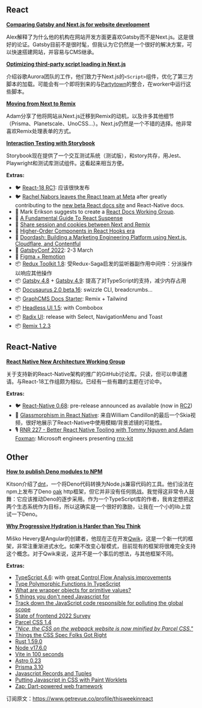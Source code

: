 ## React

[**Comparing Gatsby and Next.js for website development**](https://dev.to/alex_barashkov/comparing-gatsby-and-nextjs-for-website-development-13b7?utm_campaign=This%20Week%20In%20React&utm_medium=email&utm_source=Revue%20newsletter)

Alex解释了为什么他的机构在网站开发方面更喜欢Gatsby而不是Next.js。这是很好的论证。Gatsby目前不是很时髦，但我认为它仍然是一个很好的解决方案，可以快速搭建网站，并容易与CMS继承。

[**Optimizing third-party script loading in Next.js**](https://web.dev/script-component/?utm_campaign=This%20Week%20In%20React&utm_medium=email&utm_source=Revue%20newsletter)

介绍谷歌Aurora团队的工作，他们致力于Next.js的`<Script>`组件，优化了第三方脚本的加载。可能会有一个即将到来的与[Partytown](https://partytown.builder.io/?utm_campaign=This%20Week%20In%20React&utm_medium=email&utm_source=Revue%20newsletter)的整合，在worker中运行这些脚本。

[**Moving from Next to Remix**](https://www.adamcollier.co.uk/blog/moving-from-next-to-remix?utm_campaign=This%20Week%20In%20React&utm_medium=email&utm_source=Revue%20newsletter)

Adam分享了他将网站从Next.js迁移到Remix的动机，以及许多其他细节（Prisma、Planetscale、UnoCSS...）。Next.js仍然是一个不错的选择。他非常喜欢Remix处理表单的方式。

[**Interaction Testing with Storybook**](https://storybook.js.org/blog/interaction-testing-with-storybook/?utm_campaign=This%20Week%20In%20React&utm_medium=email&utm_source=Revue%20newsletter)

Storybook现在提供了一个交互测试系统（测试版），和story共存，用Jest、Playwright和测试库测试组件。这看起来相当方便。

**Extras:**

-   🐦 [React-18 RC1](https://twitter.com/acdlite/status/1497662815519260678?utm_campaign=This%20Week%20In%20React&utm_medium=email&utm_source=Revue%20newsletter): 应该很快发布
-   🐦 [Rachel Nabors leaves the React team at Meta](https://twitter.com/rachelnabors/status/1497179514773942272?utm_campaign=This%20Week%20In%20React&utm_medium=email&utm_source=Revue%20newsletter) after greatly contributing to the [new beta React docs site](https://beta.reactjs.org/?utm_campaign=This%20Week%20In%20React&utm_medium=email&utm_source=Revue%20newsletter) and React-Native docs.
-   💬 Mark Erikson suggests to create a [React Docs Working Group](https://github.com/reactjs/reactjs.org/issues/3308?utm_campaign=This%20Week%20In%20React&utm_medium=email&utm_source=Revue%20newsletter#issuecomment-1051055907).
-   📜 [A Fundamental Guide To React Suspense](https://www.chakshunyu.com/blog/a-fundamental-guide-to-react-suspense/?utm_campaign=This%20Week%20In%20React&utm_medium=email&utm_source=Revue%20newsletter)
-   📜 [Share session and cookies between Next and Remix](https://sergiodxa.com/articles/share-session-and-cookies-between-next-and-remix?utm_campaign=This%20Week%20In%20React&utm_medium=email&utm_source=Revue%20newsletter#share-session-and-cookies-between-next-and-remix)
-   📜 [Higher-Order Components in React Hooks era](https://www.developerway.com/posts/higher-order-components-in-react-hooks-era?utm_campaign=This%20Week%20In%20React&utm_medium=email&utm_source=Revue%20newsletter)
-   📜 [Doordash: Building a Marketing Engineering Platform using Next.js, Cloudflare, and Contentful](https://doordash.engineering/2022/02/22/building-a-marketing-engineering-platform-using-next-js-cloudflare-and-contentful/?utm_campaign=This%20Week%20In%20React&utm_medium=email&utm_source=Revue%20newsletter)
-   👥 [GatsbyConf 2022](https://gatsbyconf.com/?utm_campaign=This%20Week%20In%20React&utm_medium=email&utm_source=Revue%20newsletter): 2-3 March
-   🎥 [Figma + Remotion](https://twitter.com/JNYBGR/status/1496748768821133312?utm_campaign=This%20Week%20In%20React&utm_medium=email&utm_source=Revue%20newsletter)
-   📦 [Redux Toolkit 1.8](https://github.com/reduxjs/redux-toolkit/releases/tag/v1.8.0?utm_campaign=This%20Week%20In%20React&utm_medium=email&utm_source=Revue%20newsletter): 受Redux-Saga启发的监听器副作用中间件：分派操作以响应其他操作
-   📦 [Gatsby 4.8](https://www.gatsbyjs.com/docs/reference/release-notes/v4.8/?utm_campaign=This%20Week%20In%20React&utm_medium=email&utm_source=Revue%20newsletter) + [Gatsby 4.9](https://www.gatsbyjs.com/docs/reference/release-notes/v4.9/?utm_campaign=This%20Week%20In%20React&utm_medium=email&utm_source=Revue%20newsletter): 提高了对TypeScript的支持，减少内存占用
-   📦 [Docusaurus 2.0 beta.16](https://twitter.com/docusaurus/status/1497227180295823366?utm_campaign=This%20Week%20In%20React&utm_medium=email&utm_source=Revue%20newsletter): swizzle CLI, breadcrumbs...
-   📦 [GraphCMS Docs Starter](https://graphcms.com/blog/announcing-graphcms-docs-starter?utm_campaign=This%20Week%20In%20React&utm_medium=email&utm_source=Revue%20newsletter): Remix + Tailwind
-   📦 [Headless UI 1.5](https://tailwindcss.com/blog/headless-ui-v1-5?utm_campaign=This%20Week%20In%20React&utm_medium=email&utm_source=Revue%20newsletter): with Combobox
-   📦 [Radix UI](https://twitter.com/radix_ui/status/1498331815781842947?utm_campaign=This%20Week%20In%20React&utm_medium=email&utm_source=Revue%20newsletter): release with Select, NavigationMenu and Toast
-   📦 [Remix 1.2.3](https://twitter.com/remix_run/status/1498453130458976258?utm_campaign=This%20Week%20In%20React&utm_medium=email&utm_source=Revue%20newsletter)

## React-Native

[**React Native New Architecture Working Group**](https://github.com/reactwg/react-native-new-architecture?utm_campaign=This%20Week%20In%20React&utm_medium=email&utm_source=Revue%20newsletter)

关于支持新的React-Native架构的推广的GitHub讨论库。只读，但可以申请邀请。与React-18工作组颇为相似。已经有一些有趣的主题在讨论中。

**Extras:**

-   🐦 [React-Native 0.68](https://twitter.com/reactnative/status/1497273574784073729?utm_campaign=This%20Week%20In%20React&utm_medium=email&utm_source=Revue%20newsletter): pre-release announced as available (now in [RC2](https://github.com/facebook/react-native/releases/tag/v0.68.0-rc.2?utm_campaign=This%20Week%20In%20React&utm_medium=email&utm_source=Revue%20newsletter))
-   🎥 [Glassmorphism in React Native](https://www.youtube.com/watch?utm_campaign=This%20Week%20In%20React&utm_medium=email&utm_source=Revue%20newsletter&v=ao2i_sOD-z0): 来自William Candillon的最后一个Skia视频，很好地展示了React-Native中使用模糊/背景滤镜的可能性。
-   🎙️ [RNR 227 - Better React Native Tooling with Tommy Nguyen and Adam Foxman](https://reactnativeradio.com/episodes/rnr-227-better-react-native-tooling-with-tommy-nguyen-and-adam-foxman?utm_campaign=This%20Week%20In%20React&utm_medium=email&utm_source=Revue%20newsletter): Microsoft engineers presenting [rnx-kit](https://github.com/microsoft/rnx-kit?utm_campaign=This%20Week%20In%20React&utm_medium=email&utm_source=Revue%20newsletter)


## Other

[**How to publish Deno modules to NPM**](https://deno.com/blog/dnt-oak?utm_campaign=This%20Week%20In%20React&utm_medium=email&utm_source=Revue%20newsletter)

Kitson介绍了[dnt](https://github.com/denoland/dnt/?utm_campaign=This%20Week%20In%20React&utm_medium=email&utm_source=Revue%20newsletter)，一个将Deno代码转换为Node.js兼容代码的工具。他们设法在npm上发布了Deno [oak](https://github.com/oakserver/oak?utm_campaign=This%20Week%20In%20React&utm_medium=email&utm_source=Revue%20newsletter) http框架，但它并非没有任何挑战。我觉得这非常令人鼓舞：它应该推动Deno的逐步采用。作为一个TypeScript库的作者，我肯定想把这两个生态系统作为目标，所以这确实是一个很好的激励，让我在一个小的lib上尝试一下Deno。

[**Why Progressive Hydration is Harder than You Think**](https://www.builder.io/blog/why-progressive-hydration-is-harder-than-you-think?utm_campaign=This%20Week%20In%20React&utm_medium=email&utm_source=Revue%20newsletter)

Miško Hevery是Angular的创建者，他现在正在开发[Qwik](https://github.com/BuilderIO/qwik?utm_campaign=This%20Week%20In%20React&utm_medium=email&utm_source=Revue%20newsletter)，这是一个新一代的框架，非常注重渐进式水化。如果不改变心智模式，目前现有的框架将很难完全支持这个概念。对于Qwik来说，这并不是一个事后的想法，与其他框架不同。

**Extras:**

-   [TypeScript 4.6](https://devblogs.microsoft.com/typescript/announcing-typescript-4-6/?utm_campaign=This%20Week%20In%20React&utm_medium=email&utm_source=Revue%20newsletter): with [great Control Flow Analysis improvements](https://twitter.com/sebastienlorber/status/1498584209375518726?utm_campaign=This%20Week%20In%20React&utm_medium=email&utm_source=Revue%20newsletter)
-   [Type Polymorphic Functions In TypeScript](https://www.zhenghao.io/posts/type-functions?utm_campaign=This%20Week%20In%20React&utm_medium=email&utm_source=Revue%20newsletter)
-   [What are wrapper objects for primitive values?](https://2ality.com/2022/02/wrapper-objects.html?utm_campaign=This%20Week%20In%20React&utm_medium=email&utm_source=Revue%20newsletter)
-   [5 things you don't need Javascript for](https://lexoral.com/blog/you-dont-need-js/?utm_campaign=This%20Week%20In%20React&utm_medium=email&utm_source=Revue%20newsletter)
-   [Track down the JavaScript code responsible for polluting the global scope](https://mmazzarolo.com/blog/2022-02-16-track-down-the-javascript-code-responsible-for-polluting-the-global-scope/?utm_campaign=This%20Week%20In%20React&utm_medium=email&utm_source=Revue%20newsletter)
-   [State of frontend 2022 Survey](https://tsh.io/state-of-frontend/?utm_campaign=This%20Week%20In%20React&utm_medium=email&utm_source=Revue%20newsletter)
-   [Parcel CSS 1.4](https://twitter.com/devongovett/status/1496516023775903745?utm_campaign=This%20Week%20In%20React&utm_medium=email&utm_source=Revue%20newsletter)
-   [*"Nice, the CSS on the webpack website is now minified by Parcel CSS."*](https://twitter.com/devongovett/status/1497282820443713537?utm_campaign=This%20Week%20In%20React&utm_medium=email&utm_source=Revue%20newsletter)
-   [Things the CSS Spec Folks Got Right](https://blog.jim-nielsen.com/2022/things-the-css-spec-folks-got-right/?utm_campaign=This%20Week%20In%20React&utm_medium=email&utm_source=Revue%20newsletter)
-   [Rust 1.59.0](https://blog.rust-lang.org/2022/02/24/Rust-1.59.0.html?utm_campaign=This%20Week%20In%20React&utm_medium=email&utm_source=Revue%20newsletter)
-   [Node v17.6.0](https://nodejs.org/en/blog/release/v17.6.0/?utm_campaign=This%20Week%20In%20React&utm_medium=email&utm_source=Revue%20newsletter)
-   [Vite in 100 seconds](https://www.youtube.com/watch?utm_campaign=This%20Week%20In%20React&utm_medium=email&utm_source=Revue%20newsletter&v=KCrXgy8qtjM)
-   [Astro 0.23](https://astro.build/blog/astro-023/?utm_campaign=This%20Week%20In%20React&utm_medium=email&utm_source=Revue%20newsletter)
-   [Prisma 3.10](https://twitter.com/prisma/status/1496166878506631173?utm_campaign=This%20Week%20In%20React&utm_medium=email&utm_source=Revue%20newsletter)
-   [Javascript Records and Tuples](https://fjolt.com/article/javascript-records-and-tuples?utm_campaign=This%20Week%20In%20React&utm_medium=email&utm_source=Revue%20newsletter)
-   [Putting Javascript in CSS with Paint Worklets](https://fjolt.com/article/javascript-putting-js-in-css?utm_campaign=This%20Week%20In%20React&utm_medium=email&utm_source=Revue%20newsletter)
-   [Zap: Dart-powered web framework](https://simonbinder.eu/zap/?utm_campaign=This%20Week%20In%20React&utm_medium=email&utm_source=Revue%20newsletter)

订阅原文：https://www.getrevue.co/profile/thisweekinreact
